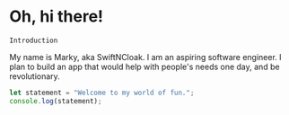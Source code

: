 # Oh, hi there!
```
Introduction
```
My name is Marky, aka SwiftNCloak. I am an aspiring software engineer. I plan to build an app that would help with people's needs one day, and be revolutionary.

```js
let statement = "Welcome to my world of fun.";
console.log(statement);
```

